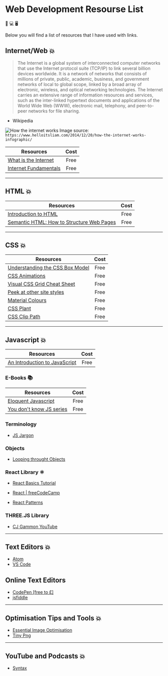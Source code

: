 # Web Development Resourse List

📱 💻 🖥️

Below you will find a list of resources that I have used with links.

## Internet/Web 💥

> The Internet is a global system of interconnected computer networks that use the Internet protocol suite (TCP/IP) to link several billion devices worldwide. It is a network of networks that consists of millions of private, public, academic, business, and government networks of local to global scope, linked by a broad array of electronic, wireless, and optical networking technologies. The Internet carries an extensive range of information resources and services, such as the inter-linked hypertext documents and applications of the World Wide Web (WWW), electronic mail, telephony, and peer-to-peer networks for file sharing.

- Wikipedia

![How the internet works](https://frontendmasters.com/books/front-end-handbook/2019/assets/images/how-the-internet-works.jpg)
Image source: `https://www.helloitsliam.com/2014/12/20/how-the-internet-works-infographic/`

| Resources                                                                | Cost |
| ------------------------------------------------------------------------ |:----:|
| [What is the Internet](https://www.youtube.com/watch?v=Dxcc6ycZ73M)      | Free |
| [Internet Fundamentals](http://internetfundamentals.com/)                | Free |

*************************************************************************

## HTML 💥

| Resources                                                                                                                     | Cost |
| ----------------------------------------------------------------------------------------------------------------------------- |:----:|
| [Introduction to HTML](https://scrimba.com/g/ghtml)                                                                           | Free |
| [Semantic HTML: How to Structure Web Pages](https://webdesign.tutsplus.com/courses/semantic-html-how-to-structure-web-pages)  | Free |

*************************************************************************

## CSS 💥

| Resources                                                                                                 | Cost |
| --------------------------------------------------------------------------------------------------------- |:----:|
| [Understanding the CSS Box Model](https://webdesign.tutsplus.com/courses/understanding-the-css-box-model) | Free |
| [CSS Animations](http://animista.net/)                                                                    | Free |
| [Visual CSS Grid Cheat Sheet](http://grid.malven.co/)                                                     | Free |
| [Peek at other site styles](http://stylifyme.com/)                                                        | Free |
| [Material Colours](https://www.materialui.co/colors)                                                      | Free |
| [CSS Plant](http://stylifyme.com/)                                                                        | Free |
| [CSS Clip Path](https://bennettfeely.com/clippy/)                                                         | Free |

*************************************************************************

## Javascript 💥

| Resources                                                                            | Cost |
| ------------------------------------------------------------------------------------ |:----:|
| [An Introduction to JavaScript](JavaScript-Basics/1.1-Introduction-to-JavaScript.md) | Free |

### E-Books 📚

| Resources                                                              | Cost |
| ---------------------------------------------------------------------- |:----:|
| [Eloquent Javascript](http://eloquentjavascript.net/)                  | Free |
| [You don't know JS series](https://github.com/getify/You-Dont-Know-JS) | Free |

### Terminology

* [JS Jargon](http://jargon.js.org/)

### Objects

* [Looping throught Objects](https://zellwk.com/blog/looping-through-js-objects/)

### React Library ⚛️

* [React Basics Tutorial](https://scrimba.com/g/glearnreact)
* [React | freeCodeCamp](https://learn.freecodecamp.org/front-end-libraries/react)

* [React Patterns](https://reactpatterns.com/)

### THREE.JS Library

* [CJ Gammon YouTube](https://www.youtube.com/channel/UCFbkyvvsEQn7AmQO6_G5J-A)

*************************************************************************

## Text Editors 💥

* [Atom](https://atom.io/)
* [VS Code](https://code.visualstudio.com/)

## Online Text Editors

* [CodePen [free to £]](https://codepen.io/)
* [jsfiddle](https://jsfiddle.net/)

*************************************************************************

## Optimisation Tips and Tools 💥

* [Essential Image Optimisation](https://images.guide/)
* [Tiny Png](https://tinypng.com/)

*************************************************************************

## YouTube and Podcasts 💥

* [Syntax](https://syntax.fm/)